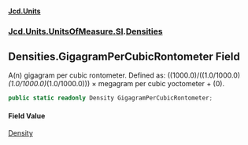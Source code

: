 #### [Jcd.Units](index.md 'index')
### [Jcd.Units.UnitsOfMeasure.SI](Jcd.Units.UnitsOfMeasure.SI.md 'Jcd.Units.UnitsOfMeasure.SI').[Densities](Densities.md 'Jcd.Units.UnitsOfMeasure.SI.Densities')

## Densities.GigagramPerCubicRontometer Field

A(n) gigagram per cubic rontometer. Defined as: ((1000.0)/((1.0/1000.0)*(1.0/1000.0)*(1.0/1000.0))) × megagram per cubic yoctometer + (0).

```csharp
public static readonly Density GigagramPerCubicRontometer;
```

#### Field Value
[Density](Density.md 'Jcd.Units.UnitTypes.Density')
